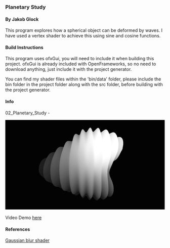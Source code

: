 ### Planetary Study
#### By Jakob Glock


This program explores how a spherical object can be deformed by waves. I have used a vertex shader to achieve this using sine and cosine functions.

#### Build Instructions

This program uses ofxGui, you will need to include it when building this project.
ofxGui is already included with OpenFrameworks, so no need to download anything, just include it with the project generator.

You can find my shader files within the 'bin/data' folder, please include the bin folder in the project folder along with the src folder, before building with the project generator.

#### Info

02_Planetary_Study -

![Planetary Image](/06_Sample_Images/1.png)

Video Demo [here](https://www.youtube.com/watch?v=DlADEU0pMV0)

#### References

[Gaussian blur shader](https://github.com/openframeworks/openFrameworks/blob/master/examples/shader/09_gaussianBlurFilter/bin/data/shadersGL3/shaderBlurX.frag)
